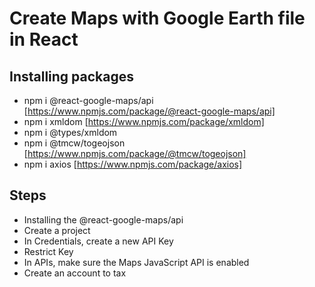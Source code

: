 # Create Maps with Google Earth file in React

## Installing packages

- npm i @react-google-maps/api [https://www.npmjs.com/package/@react-google-maps/api]
- npm i xmldom [https://www.npmjs.com/package/xmldom]
- npm i @types/xmldom
- npm i @tmcw/togeojson [https://www.npmjs.com/package/@tmcw/togeojson]
- npm i axios [https://www.npmjs.com/package/axios]

## Steps

- Installing the @react-google-maps/api
- Create a project
- In Credentials, create a new API Key
- Restrict Key
- In APIs, make sure the Maps JavaScript API is enabled
- Create an account to tax
